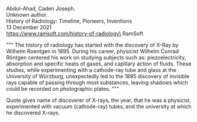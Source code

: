 Abdul-Ahad, Caden Joseph.\
Unknown author.\
History of Radiology: Timeline, Pioneers, Inventions\
13 December 2021\
https://www.ramsoft.com/history-of-radiology\
RamSoft

"""
The history of radiology has started with the discovery of X-Ray by Wilhelm Roentgen in 1895. During his career, physicist Wilhelm Conrad Röntgen centered his work on studying subjects such as: piezoelectricity, absorption and specific heats of gases, and capillary action of fluids. These studies, while experimenting with a cathode-ray tube and glass at the University of Würzburg, unexpectedly led to the 1895 discovery of invisible rays capable of passing through most substances, leaving shadows which could be recorded on photographic plates.
"""

Quote gives name of discoverer of X-rays, the year, that he was a physicist, experimented with vacuum (cathode-ray) tubes, and the university at which he discovered X-rays.
